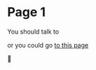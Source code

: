 # Page 1

You should talk to 

or you could go [to this page](https://getsquad-dev-steven.firebaseapp.com/s/kqTqO4u2aVFkWy5Ftfmy)

:whale:
